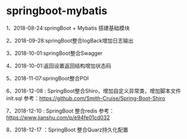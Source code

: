 # springboot-mybatis

1、2018-08-24:springBoot + Mybatis 搭建基础模块

2、2018-09-28:springBoot整合logBack增加日志输出

3、2018-10-01:springBoot整合Swagger

4、2018-10-01:返回设置返回结构增加状态码

5、2018-11-07:springBoot整合POI

6、2018-12-08 : SpringBoot整合Shiro，增加自定义异常类，增加脚本文件init.sql 
                参考：https://github.com/Smith-Cruise/Spring-Boot-Shiro
                
7、2018-12-10 : SpringBoot 整合redis 
                参考：https://www.jianshu.com/p/e94fe01cd032
           
8、2018-12-17 ：SpringBoot 整合Quarz持久化配置